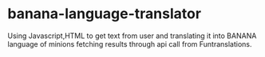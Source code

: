# banana-language-translator
Using Javascript,HTML to get text from user and translating it into BANANA language of minions fetching results through api call from Funtranslations.
